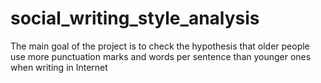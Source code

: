 # social_writing_style_analysis
The main goal of the project is to check the hypothesis that older people use more punctuation marks and words per sentence than younger ones when writing in Internet 
